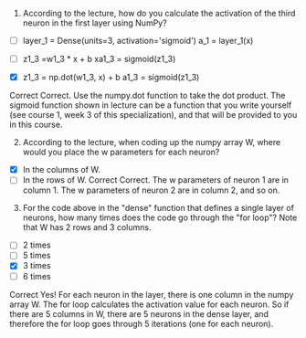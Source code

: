 1. According to the lecture, how do you calculate the activation of the third neuron in the first layer using NumPy?

- [ ] layer_1 = Dense(units=3, activation='sigmoid')
a_1 = layer_1(x)

- [ ] z1_3 =w1_3 * x + b
xa1_3 = sigmoid(z1_3)

- [x] z1_3 = np.dot(w1_3, x) + b
a1_3 = sigmoid(z1_3)

Correct
Correct. Use the numpy.dot function to take the dot product. The sigmoid function shown in lecture can be a function that you write yourself (see course 1, week 3 of this specialization), and that will be provided to you in this course.

2. According to the lecture, when coding up the numpy array W, where would you place the w parameters for each neuron?

- [x] In the columns of W.
- [ ] In the rows of W.
Correct
Correct. The w parameters of neuron 1 are in column 1. The w parameters of neuron 2 are in column 2, and so on.

3. For the code above in the "dense" function that defines a single layer of neurons, how many times does the code go through the "for loop"? Note that W has 2 rows and 3 columns.

- [ ] 2 times
- [ ] 5 times 
- [x] 3 times
- [ ] 6 times 

Correct
Yes! For each neuron in the layer, there is one column in the numpy array W. The for loop calculates the activation value for each neuron. So if there are 5 columns in W, there are 5 neurons in the dense layer, and therefore the for loop goes through 5 iterations (one for each neuron).

